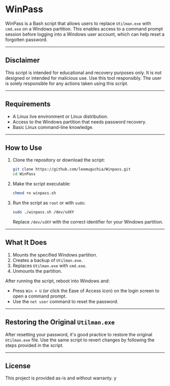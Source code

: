 # WinPass

WinPass is a Bash script that allows users to replace `Utilman.exe` with `cmd.exe` on a Windows partition. This enables access to a command prompt session before logging into a Windows user account, which can help reset a forgotten password.

---

## Disclaimer
This script is intended for educational and recovery purposes only. It is not designed or intended for malicious use. Use this tool responsibly. The user is solely responsible for any actions taken using this script.

---

## Requirements
- A Linux live environment or Linux distribution.
- Access to the Windows partition that needs password recovery.
- Basic Linux command-line knowledge.

---

## How to Use
1. Clone the repository or download the script:
    ```bash
    git clone https://github.com/leomuguchia/Winpass.git
    cd WinPass
    ```

2. Make the script executable:
    ```bash
    chmod +x winpass.sh
    ```

3. Run the script as `root` or with `sudo`:
    ```bash
    sudo ./winpass.sh /dev/sdXY
    ```
   Replace `/dev/sdXY` with the correct identifier for your Windows partition.

---

## What It Does
1. Mounts the specified Windows partition.
2. Creates a backup of `Utilman.exe`.
3. Replaces `Utilman.exe` with `cmd.exe`.
4. Unmounts the partition.

After running the script, reboot into Windows and:
- Press `Win + U` (or click the Ease of Access icon) on the login screen to open a command prompt.
- Use the `net user` command to reset the password.

---

## Restoring the Original `Utilman.exe`
After resetting your password, it's good practice to restore the original `Utilman.exe` file. Use the same script to revert changes by following the steps provided in the script.

---

## License
This project is provided as-is and without warranty.
y